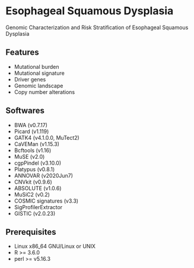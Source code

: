# Esophageal Squamous Dysplasia
Genomic Characterization and Risk Stratification of Esophageal Squamous Dysplasia

## Features
* Mutational burden
* Mutational signature
* Driver genes
* Genomic landscape 
* Copy number alterations


## Softwares
* BWA (v0.7.17)
* Picard (v1.119)
* GATK4 (v4.1.0.0, MuTect2)
* CaVEMan (v1.15.3)
* Bcftools (v1.16)
* MuSE (v2.0)
* cgpPindel (v3.10.0)
* Platypus (v0.8.1)
* ANNOVAR (v2020Jun7)
* CNVkit (v0.9.6)
* ABSOLUTE (v1.0.6)
* MuSiC2 (v0.2)
* COSMIC signatures (v3.3)
* SigProfilerExtractor
* GISTIC (v2.0.23)


## Prerequisites
* Linux x86_64 GNU/Linux or UNIX
* R >= 3.6.0
* perl >= v5.16.3
